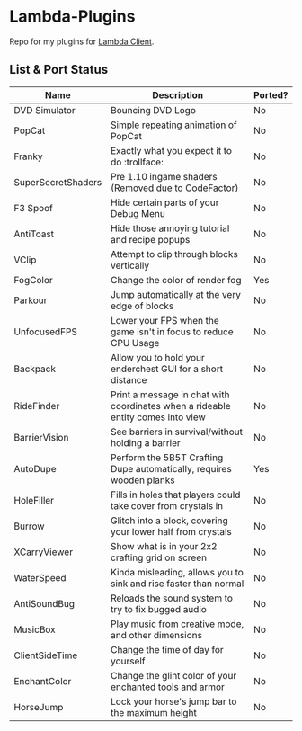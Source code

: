 # Lambda-Plugins
Repo for my plugins for [Lambda Client](https://github.com/Lambda-client/Lambda).

## List & Port Status

| Name | Description | Ported? |
| ---- | ----------- | ------- |
| DVD Simulator | Bouncing DVD Logo | No |
| PopCat | Simple repeating animation of PopCat | No |
| Franky | Exactly what you expect it to do :trollface: | No |
| SuperSecretShaders | Pre 1.10 ingame shaders (Removed due to CodeFactor) | No |
| F3 Spoof | Hide certain parts of your Debug Menu | No |
| AntiToast | Hide those annoying tutorial and recipe popups | No |
| VClip | Attempt to clip through blocks vertically | No |
| FogColor | Change the color of render fog | Yes |
| Parkour | Jump automatically at the very edge of blocks | No |
| UnfocusedFPS | Lower your FPS when the game isn't in focus to reduce CPU Usage | No |
| Backpack | Allow you to hold your enderchest GUI for a short distance | No |
| RideFinder | Print a message in chat with coordinates when a rideable entity comes into view | No |
| BarrierVision | See barriers in survival/without holding a barrier | No |
| AutoDupe | Perform the 5B5T Crafting Dupe automatically, requires wooden planks | Yes |
| HoleFiller | Fills in holes that players could take cover from crystals in | No |
| Burrow | Glitch into a block, covering your lower half from crystals | No |
| XCarryViewer | Show what is in your 2x2 crafting grid on screen | No |
| WaterSpeed | Kinda misleading, allows you to sink and rise faster than normal | No |
| AntiSoundBug | Reloads the sound system to try to fix bugged audio | No |
| MusicBox | Play music from creative mode, and other dimensions | No |
| ClientSideTime | Change the time of day for yourself | No |
| EnchantColor | Change the glint color of your enchanted tools and armor | No |
| HorseJump | Lock your horse's jump bar to the maximum height | No |
